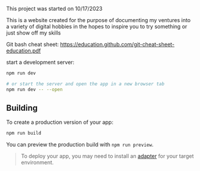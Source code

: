 
This project was started on 10/17/2023

This is a website created for the purpose of documenting my ventures into a variety of digital hobbies in the hopes to inspire you to try something or just show off my skills
 
 Git bash cheat sheet:
 https://education.github.com/git-cheat-sheet-education.pdf
 
 
 start a development server:

```bash
npm run dev

# or start the server and open the app in a new browser tab
npm run dev -- --open
```

## Building

To create a production version of your app:

```bash
npm run build
```

You can preview the production build with `npm run preview`.

> To deploy your app, you may need to install an [adapter](https://kit.svelte.dev/docs/adapters) for your target environment.
